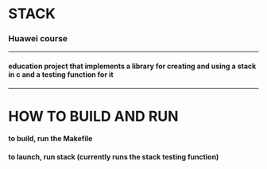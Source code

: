 # STACK
### Huawei course
-------------------------------------
#### education project that implements a library for creating and using a stack in c and a testing function for it
------------------------------------
# HOW TO BUILD AND RUN
#### to build, run the Makefile
#### to launch, run stack (currently runs the stack testing function)
